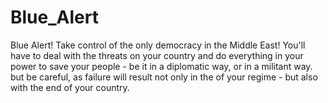 # Blue_Alert
Blue Alert! Take control of the only democracy in the Middle East! You'll have to deal with the threats on your country and do everything in your power to save your people - be it in a diplomatic way, or in a militant way. but be careful, as failure will result not only in the of your regime - but also with the end of your country. 
